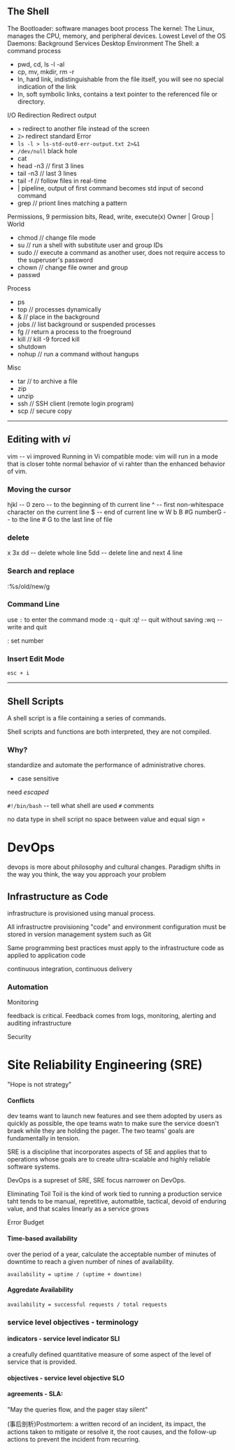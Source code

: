 ## The Shell
The Bootloader: software manages boot process
The kernel: The Linux, manages the CPU, memory, and peripheral devices. Lowest Level of the OS
Daemons: Background Services
Desktop Environment
The Shell: a command process
  - pwd, cd, ls -l -al
  - cp, mv, mkdir, rm -r
  - ln, hard link, indistinguishable from the file itself, you will see no special indication of the link
  - ln, soft symbolic links, contains a text pointer to the referenced file or directory.

I/O Redirection
Redirect output
   - `>` redirect to another file instead of the screen
   - `2>` redirect standard Error
   - `ls -l > ls-std-out0-err-output.txt 2>&1`
   - `/dev/null` black hole
   - cat
   - head -n3 // first 3 lines
   - tail -n3 // last 3 lines
   - tail -f // follow files in real-time
   - | pipeline, output of first command becomes std input of second command
   - grep // priont lines matching a pattern

Permissions, 9 permission bits, Read, write, execute(x)
Owner | Group | World
  - chmod // change file mode
  - su // run a shell with substitute user and group IDs
  - sudo // execute a command as another user, does not require access to the superuser's password
  - chown // change file owner and group
  - passwd

Process
  - ps
  - top // processes dynamically
  - & // place in the background
  - jobs // list background or suspended processes
  - fg // return a process to the froeground
  - kill // kill -9 <pid> forced kill
  - shutdown
  - nohup // run a command without hangups

Misc
  - tar // to archive a file
  - zip
  - unzip
  - ssh // SSH client (remote login program)
  - scp // secure copy

---

## Editing with *vi*
vim -- vi improved
Running in Vi compatible mode: vim will run in a mode that is closer tohte normal behavior of vi rahter than the enhanced behavior of vim.

### Moving the cursor
hjkl -- 
0 zero -- to the beginning of th current line
^ -- first non-whitespace character on the current line
$ -- end of current line
w
W
b
B
#G numberG -- to the line #
G to the last line of file

### delete 
x
3x
dd -- delete whole line
5dd -- delete line and next 4 line


### Search and replace
:%s/old/new/g

### Command Line
use `:` to enter the command mode
:q - quit
:q! -- quit without saving
:wq -- write and quit

: set number
### Insert Edit Mode
 `esc + i`

---

## Shell Scripts
A shell script is a file containing a series of commands.

Shell scripts and functions are both interpreted, they are not compiled.

### Why?
standardize and automate the performance of administrative chores.

* case sensitive
  
need *escaped* 

`#!/bin/bash` -- tell what shell are used
`#` comments

no data type in shell script
no space between value and equal sign =
 
 # DevOps
 devops is more about philosophy and cultural changes. Paradigm shifts in the way you think, the way you approach your problem

## Infrastructure as Code
infrastructure is provisioned using manual process.

All infrastructre provisioning "code" and environment configuration must be stored in version management system such as Git

Same programming best practices must apply to the infrastructure code as applied to application code

continuous integration, continuous delivery

### Automation
 
 Monitoring

 feedback is critical. Feedback comes from logs, monitoring, alerting and auditing infrastructure 

 Security

 # Site Reliability Engineering (SRE)


"Hope is not strategy"
#### Conflicts
dev teams want to launch new features and see them adopted by users as quickly as possible, the ope teams watn to make sure the service doesn't braek while they are holding the pager. 
The two teams' goals are fundamentally in tension.

SRE is a discipline that incorporates aspects of SE and applies that to operations whose goals are to create ultra-scalable and highly reliable software systems.

DevOps is a supreset of SRE, SRE focus narrower on DevOps.

Eliminating Toil
Toil is the kind of work tied to running a production service taht tends to be manual, repretitive, automatble, tactical, devoid of enduring value, and that scales linearly as a service grows

Error Budget

#### Time-based availability
over the period of a year, calculate the acceptable number of minutes of downtime to reach a given number of nines of availability.

`availability = uptime / (uptime + downtime)`

#### Aggredate Availability
`availability = successful requests / total requests`


### service level objectives - terminology

#### indicators - service level indicator SLI
a creafully defined quantitative measure of some aspect of the level of service that is provided.

#### objectives - service level objective SLO

#### agreements - SLA: 

"May the queries flow, and the pager stay silent"

(事后剖析)Postmortem: a written record of an incident, its impact, the actions taken to mitigate or resolve it, the root causes, and the follow-up actions to prevent the incident from recurring.